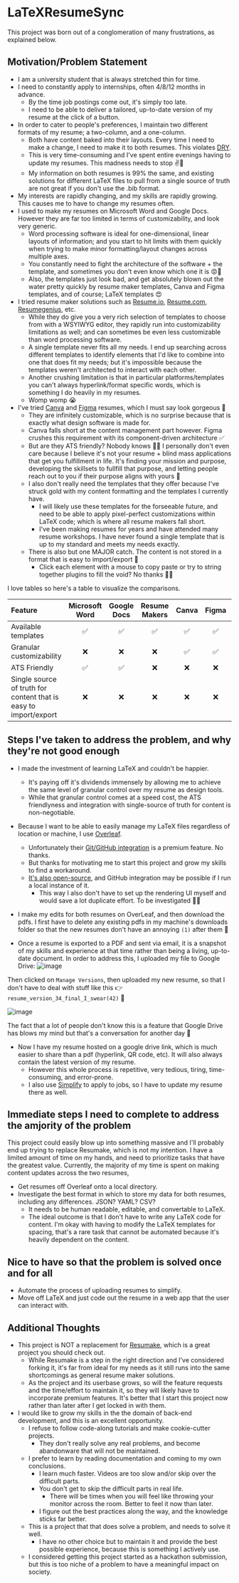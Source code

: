 # LaTeXResumeSync

This project was born out of a conglomeration of many frustrations, as explained below.

## Motivation/Problem Statement
- I am a university student that is always stretched thin for time.
- I need to constantly apply to internships, often 4/8/12 months in advance.
    - By the time job postings come out, it's simply too late.
    - I need to be able to deliver a tailored, up-to-date version of my resume at the click of a button.
- In order to cater to people's preferences, I maintain two different formats of my resume; a two-column, and a one-column.
    - Both have content baked into their layouts. Every time I need to make a change, I need to make it to both resumes. This violates [DRY](https://en.wikipedia.org/wiki/Don%27t_repeat_yourself).
    - This is very time-consuming and I've spent entire evenings having to update my resumes. This madness needs to stop ✌️🛑
    - My information on both resumes is 99% the same, and existing solutions for different LaTeX files to pull from a single source of truth are not great if you don't use the .bib format.
- My interests are rapidly changing, and my skills are rapidly growing. This causes me to have to change my resumes often.
- I used to make my resumes on Microsoft Word and Google Docs. However they are far too limited in terms of customizability, and look very generic.
    - Word processing software is ideal for one-dimensional, linear layouts of information; and you start to hit limits with them quickly when trying to make minor formatting/layout changes across multiple axes.
    - You constantly need to fight the architecture of the software + the template, and sometimes you don't even know which one it is 😡💢
    - Also, the templates just look bad, and get absolutely blown out the water pretty quickly by resume maker templates, Canva and Figma templates, and of course; LaTeX templates 😍
- I tried resume maker solutions such as [Resume.io](https://resume.io), [Resume.com](https://resume.com), [Resumegenius](https://resumegenius.com/), etc.
    - While they do give you a very rich selection of templates to choose from with a WSYIWYG editor, they rapidly run into customizability limitations as well; and can sometimes be even less customizable than word processing software.
    - A single template never fits all my needs. I end up searching across different templates to identify elements that I'd like to combine into one that does fit my needs; but it's impossible because the templates weren't architected to interact with each other.
    - Another crushing limitation is that in particular platforms/templates you can't always hyperlink/format specific words, which is something I do heavily in my resumes.
    - Womp womp 😭
- I've tried [Canva](https://www.canva.com/resumes/templates/) and [Figma](https://www.figma.com/community/file/934117164739642551) resumes, which I must say look gorgeous 💯
    - They are infinitely customizable, which is no surprise because that is exactly what design software is made for.
    - Canva falls short at the content management part however. Figma crushes this requirement with its component-driven architecture ✅
    - But are they ATS friendly? Nobody knows 🤷‍♂️ I personally don't even care because I believe it's not your resume + blind mass applications that get you fulfillment in life. It's finding your mission and purpose, developing the skillsets to fullfill that purpose, and letting people reach out to you if their purpose aligns with yours 🙂
    - I also don't really need the templates that they offer because I've struck gold with my content formatting and the templates I currently have. 
        - I will likely use these templates for the forseeable future, and need to be able to apply pixel-perfect customizations within LaTeX code; which is where all resume makers fall short.
        - I've been making resumes for years and have attended many resume workshops. I have never found a single template that is up to my standard and meets my needs exactly.
    - There is also but one MAJOR catch. The content is not stored in a format that is easy to import/export 😤
        - Click each element with a mouse to copy paste or try to string together plugins to fill the void? No thanks 🙅‍♂️
     
I love tables so here's a table to visualize the comparisons.

| Feature                           | Microsoft Word | Google Docs | Resume Makers | Canva | Figma | LaTeX |
|:----------------------------------|:--------------:|:-----------:|:-------------:|:-----:|:-----:|:-----:|
| Available templates               |      ✅        |     ✅      |      ✅       |  ✅   |  ✅   |  ✅  |
| Granular customizability          |      ❌        |     ❌      |      ❌       |  ✅   |  ✅   |  ✅  |
| ATS Friendly                      |      ✅        |     ✅      |      ❌       |  ❌   |  ❌   |  ✅  |
| Single source of truth for content that is easy to import/export|      ❌        |     ❌      |      ❌       |  ❌   |  ❌   |  ❌  |


## Steps I've taken to address the problem, and why they're not good enough

- I made the investment of learning LaTeX and couldn't be happier.
    - It's paying off it's dividends immensely by allowing me to achieve the same level of granular control over my resume as design tools.
    - While that granular control comes at a speed cost, the ATS friendlyness and integration with single-source of truth for content is non-negotiable.

- Because I want to be able to easily manage my LaTeX files regardless of location or machine, I use [Overleaf](https://www.overleaf.com/).
    - Unfortunately their [Git/GitHub integration](https://www.overleaf.com/learn/how-to/Git_Integration_and_GitHub_Synchronization) is a premium feature. No thanks.
    - But thanks for motivating me to start this project and grow my skills to find a workaround.
    - [It's also open-source](https://github.com/overleaf/overleaf/wiki), and GitHub integration may be possible if I run a local instance of it.
        - This way I also don't have to set up the rendering UI myself and would save a lot duplicate effort. To be investigated 🤔🧐

- I make my edits for both resumes on OverLeaf, and then download the pdfs. I first have to delete any existing pdfs in my machine's downloads folder so that the new resumes don't have an annoying `(1)` after them 😤

- Once a resume is exported to a PDF and sent via email, it is a snapshot of my skills and experience at that time rather than being a living, up-to-date document. In order to address this, I uploaded my file to Google Drive:
![image](https://github.com/MFarabi619/LaTeXResumeSync/assets/54924158/8e342a37-0aab-4c05-802d-1a81a67ff5f4)

Then clicked on `Manage Versions`, then uploaded my new resume, so that I don't have to deal with stuff like this 👉 `resume_version_34_final_I_swear(42)` 🤣

![image](https://github.com/MFarabi619/LaTeXResumeSync/assets/54924158/1f33cf58-b060-4f49-a7ad-cd69117700cd)


The fact that a lot of people don't know this is a feature that Google Drive has blows my mind but that's a conversation for another day 💭

- Now I have my resume hosted on a google drive link, which is much easier to share than a pdf (hyperlink, QR code, etc). It will also always contain the latest version of my resume. 
     - However this whole process is repetitive, very tedious, tiring, time-consuming, and error-prone.
     - I also use [Simplify](https://simplify.jobs/) to apply to jobs, so I have to update my resume there as well.

## Immediate steps I need to complete to address the amjority of the problem

This project could easily blow up into something massive and I'll probably end up trying to replace Resumake, which is not my intention. I have a limited amount of time on my hands, and need to prioritize tasks that have the greatest value. Currently, the majority of my time is spent on making content updates across the two resumes,

- Get resumes off Overleaf onto a local directory.
- Investigate the best format in which to store my data for both resumes, including any differences. JSON? YAML? CSV?
    - It needs to be human readable, editable, and convertable to LaTeX.
    - The ideal outcome is that I don't have to write any LaTeX code for content. I'm okay with having to modify the LaTeX templates for spacing, that's a rare task that cannot be automated because it's heavily dependent on the content.

## Nice to have so that the problem is solved once and for all
- Automate the process of uploading resumes to simplify.
- Move off LaTeX and just code out the resume in a web app that the user can interact with.


## Additional Thoughts
- This project is NOT a replacement for [Resumake](https://latexresu.me/), which is a great project you should check out.
    - While Resumake is a step in the right direction and I've considered forking it, it's far from ideal for my needs as it still runs into the same shortcomings as general resume maker solutions.
    - As the project and its userbase grows, so will the feature requests and the time/effort to maintain it, so they will likely have to incorporate premium features. It's better that I start this project now rather than later after I get locked in with them.
- I would like to grow my skills in the the domain of back-end development, and this is an excellent opportunity.
    - I refuse to follow code-along tutorials and make cookie-cutter projects.
        - They don't really solve any real problems, and become abandonware that will not be maintained.
    - I prefer to learn by reading documentation and coming to my own conclusions.
        - I learn much faster. Videos are too slow and/or skip over the difficult parts.
        - You don't get to skip the difficult parts in real life.
            - There will be times when you will feel like throwing your monitor across the room. Better to feel it now than later.
        - I figure out the best practices along the way, and the knowledge sticks far better.
    - This is a project that that does solve a problem, and needs to solve it well.
        - I have no other choice but to maintain it and provide the best possible experience, because this is something I actively use.
    - I considered getting this project started as a hackathon submission, but this is too niche of a problem to have a meaningful impact on society.

